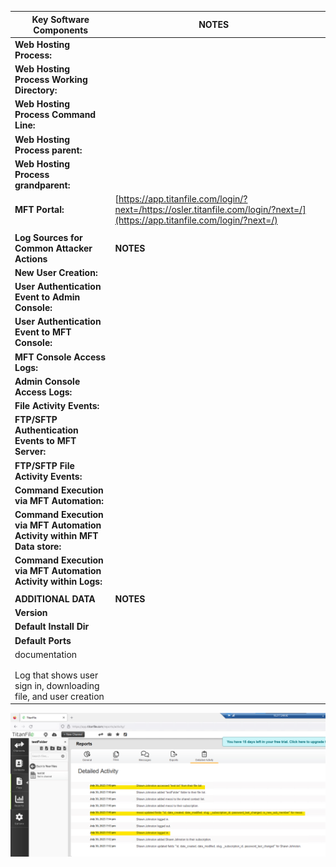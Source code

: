 | **Key Software Components**                                              | **NOTES**                                                                                                                   |   |
|--------------------------------------------------------------------------|-----------------------------------------------------------------------------------------------------------------------------|---|
| **Web Hosting Process:**                                                 |                                                                                                                             |   |
| **Web Hosting Process Working Directory:**                               |                                                                                                                             |   |
| **Web Hosting Process Command Line:**                                    |                                                                                                                             |   |
| **Web Hosting Process parent:**                                          |                                                                                                                             |   |
| **Web Hosting Process grandparent:**                                     |                                                                                                                             |   |
| **MFT Portal:**                                                          | [https://app.titanfile.com/login/?next=/https://osler.titanfile.com/login/?next=/](https://app.titanfile.com/login/?next=/) |   |
|                                                                          |                                                                                                                             |   |
| **Log Sources for Common Attacker Actions**                              | **NOTES**                                                                                                                   |   |
| **New User Creation:**                                                   |                                                                                                                             |   |
| **User Authentication Event to Admin Console:**                          |                                                                                                                             |   |
| **User Authentication Event to MFT Console:**                            |                                                                                                                             |   |
| **MFT Console Access Logs:**                                             |                                                                                                                             |   |
| **Admin Console Access Logs:**                                           |                                                                                                                             |   |
| **File Activity Events:**                                                |                                                                                                                             |   |
| **FTP/SFTP Authentication Events to MFT Server:**                        |                                                                                                                             |   |
| **FTP/SFTP File Activity Events:**                                       |                                                                                                                             |   |
| **Command Execution via MFT Automation:**                                |                                                                                                                             |   |
| **Command Execution via MFT Automation Activity within MFT Data store:** |                                                                                                                             |   |
| **Command Execution via MFT Automation Activity within Logs:**           |                                                                                                                             |   |
|                                                                          |                                                                                                                             |   |
| **ADDITIONAL DATA**                                                      | **NOTES**                                                                                                                   |   |
| **Version**                                                              |                                                                                                                             |   |
| **Default Install Dir**                                                  |                                                                                                                             |   |
| **Default Ports**                                                        |                                                                                                                             |   |
| documentation                                                            |                                                                                                                             |   |
|                                                                          |                                                                                                                             |   |
|                                                                          |                                                                                                                             |   |
| Log that shows user sign in, downloading file, and user creation         |                                                                                                                             |   |

![](media/f33943c25de354d70b93ce616737116e.png)
